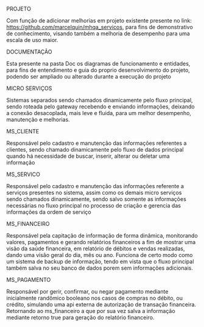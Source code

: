PROJETO

  Com função de adicionar melhorias em projeto existente presente no link: https://github.com/marcelquin/mhqa_servicos, para fins de demonstrativo de conhecimento, visando também a melhoria de desempenho para uma escala de uso maior.

DOCUMENTAÇÃO

  Esta presente na pasta Doc os diagramas de funcionamento e entidades, para fins de entendimento e guia do proprio desenvolvimento do projeto, podendo ser ampliado ou alterado durante a execução do projeto

MICRO SERVIÇOS

  Sistemas separados sendo chamados dinamicamente pelo fluxo principal, sendo roteada pelo gateway recebendo e enviando informações, deixando a conexão desacoplada, mais leve e fluida, para um melhor desempenho, manutenção e melhorias.

MS_CLIENTE

  Responsável pelo cadastro e manutenção das informações referentes a clientes, sendo chamado dinamicamente pelo fluxo de dados principal quando há necessidade de buscar, inserir, alterar ou deletar uma informação

MS_SERVICO

  Responsável pelo cadastro e manutenção das informações referente a serviços presentes no sistema, assim como os demais micro serviços sendo chamados dinamicamente, sendo salvo somente as informações necessárias no fluxo principal no processo de criação e gerencia das informações da ordem de serviço

MS_FINANCEIRO

  Responsável pela capitação de informação de forma dinâmica, monitorando valores, pagamentos e gerando relatórios financeiros a fim de mostrar uma visão da saúde financeira, em relatório de débitos e vendas realizadas, dando uma visão geral do dia, mês ou ano.
  Funciona de certo modo como um sistema de backup de informação, tendo em vista que o fluxo principal também salva no seu banco de dados porem sem informações adicionais.

MS_PAGAMENTO

  Responsável por gerir, confirmar, ou negar pagamento mediante inicialmente randômico booleano nos casos de compras no débito, ou crédito, simulando uma api externa de autorização de transação financeira.
  Retornando ao ms_financeiro a que por sua vez salva a informação mediante retorno true para geração do relatório financeiro.

  
